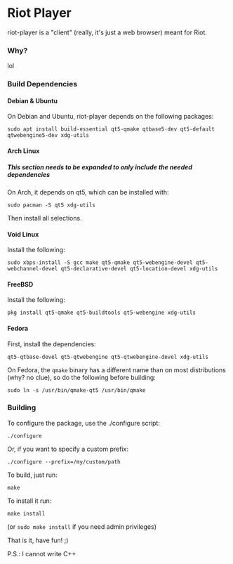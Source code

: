 Riot Player
======

riot-player is a "client" (really, it's just a web browser) meant for Riot.

### Why?

lol

### Build Dependencies

#### Debian & Ubuntu

On Debian and Ubuntu, riot-player depends on the following packages:

`sudo apt install build-essential qt5-qmake qtbase5-dev qt5-default qtwebengine5-dev xdg-utils`

#### Arch Linux

##### This section needs to be expanded to only include the needed dependencies

On Arch, it depends on qt5, which can be installed with:

`sudo pacman -S qt5 xdg-utils`

Then install all selections.

#### Void Linux

Install the following:

`sudo xbps-install -S gcc make qt5-qmake qt5-webengine-devel qt5-webchannel-devel qt5-declarative-devel qt5-location-devel xdg-utils`

#### FreeBSD

Install the following:

`pkg install qt5-qmake qt5-buildtools qt5-webengine xdg-utils`

#### Fedora

First, install the dependencies:

`qt5-qtbase-devel qt5-qtwebengine qt5-qtwebengine-devel xdg-utils`

On Fedora, the `qmake` binary has a different name than on most distributions (why? no clue), so do the following before building:

`sudo ln -s /usr/bin/qmake-qt5 /usr/bin/qmake`

### Building

To configure the package, use the ./configure script:

    ./configure

Or, if you want to specify a custom prefix:

    ./configure --prefix=/my/custom/path

To build, just run:

    make

To install it run:

    make install

(or `sudo make install` if you need admin privileges)

That is it, have fun! ;)

P.S.: I cannot write C++
